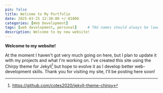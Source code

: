 ```yaml
---
pin: false
title: Welcome to My Portfolio
date: 2025-03-25 12:30:00 +/-01000
categories: [Web Development]
tags: [web development, personal]     # TAG names should always be lowercase
description: Welcome to my new website!
---
```


**Welcome to my website!**

At the moment I haven't got very much going on here, but I plan to update it with my projects and what I'm working on. I've created this site using the Chirpy theme for Jekyll[^chirpy] but hope to evolve it as I develop better web-development skills. Thank you for visiting my site, I'll be posting here soon!

[^chirpy]: <https://github.com/cotes2020/jekyll-theme-chirpy>

